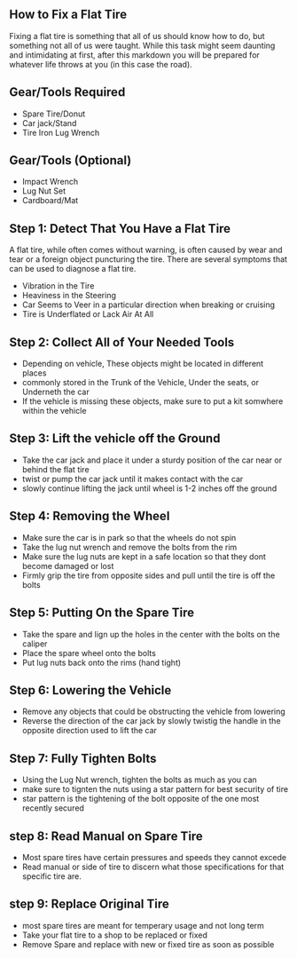 
## How to Fix a Flat Tire


Fixing a flat tire is something that all of us should know how to do, but something not all of us were taught. While this task might seem daunting and intimidating at first, after this markdown you will be prepared for whatever life throws at you (in this case the road).

## Gear/Tools Required
* Spare Tire/Donut
* Car jack/Stand
* Tire Iron Lug Wrench

## Gear/Tools (Optional)
* Impact Wrench
* Lug Nut Set
* Cardboard/Mat

## Step 1: Detect That You Have a Flat Tire
A flat tire, while often comes without warning, is often caused by wear and tear or a foreign object puncturing the tire. There are several symptoms that can be used to diagnose a flat tire.

* Vibration in the Tire
* Heaviness in the Steering
* Car Seems to Veer in a particular direction when breaking or cruising
* Tire is Underflated or Lack Air At All

## Step 2: Collect All of Your Needed Tools
* Depending on vehicle, These objects might be located in different places
* commonly stored in the Trunk of the Vehicle, Under the seats, or Underneth the car
* If the vehicle is missing these objects, make sure to put a kit somwhere within the vehicle

## Step 3: Lift the vehicle off the Ground
* Take the car jack and place it under a sturdy position of the car near or behind the flat tire
* twist or pump the car jack until it makes contact with the car
* slowly continue lifting the jack until wheel is 1-2 inches off the ground

## Step 4: Removing the Wheel
* Make sure the car is in park so that the wheels do not spin
* Take the lug nut wrench and remove the bolts from the rim
* Make sure the lug nuts are kept in a safe location so that they dont become damaged or lost
* Firmly grip the tire from opposite sides and pull until the tire is off the bolts

## Step 5: Putting On the Spare Tire
* Take the spare and lign up the holes in the center with the bolts on the caliper
* Place the spare wheel onto the bolts
* Put lug nuts back onto the rims (hand tight)

## Step 6: Lowering the Vehicle
* Remove any objects that could be obstructing the vehicle from lowering
* Reverse the direction of the car jack by slowly twistig the handle in the opposite direction used to lift the car

## Step 7: Fully Tighten Bolts
* Using the Lug Nut wrench, tighten the bolts as much as you can
* make sure to tignten the nuts using a star pattern for best security of tire
* star pattern is the tightening of the bolt opposite of the one most recently secured

## step 8: Read Manual on Spare Tire
* Most spare tires have certain pressures and speeds they cannot excede 
* Read manual or side of tire to discern what those specifications for that specific tire are.

## step 9: Replace Original Tire
* most spare tires are meant for temperary usage and not long term
* Take your flat tire to a shop to be replaced or fixed
* Remove Spare and replace with new or fixed tire as soon as possible













